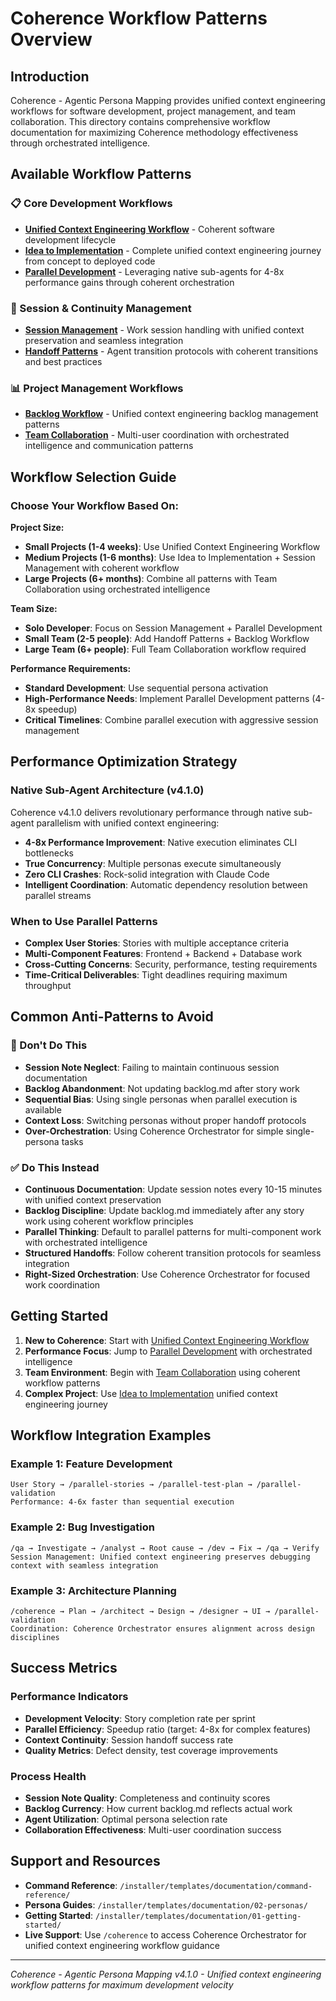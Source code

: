# Coherence Workflow Patterns Overview

## Introduction

Coherence - Agentic Persona Mapping provides unified context engineering workflows for software development, project management, and team collaboration. This directory contains comprehensive workflow documentation for maximizing Coherence methodology effectiveness through orchestrated intelligence.

## Available Workflow Patterns

### 📋 Core Development Workflows
- **[Unified Context Engineering Workflow](typical-project-flow.md)** - Coherent software development lifecycle
- **[Idea to Implementation](idea-to-implementation.md)** - Complete unified context engineering journey from concept to deployed code
- **[Parallel Development](parallel-development.md)** - Leveraging native sub-agents for 4-8x performance gains through coherent orchestration

### 🔄 Session & Continuity Management
- **[Session Management](session-management.md)** - Work session handling with unified context preservation and seamless integration
- **[Handoff Patterns](handoff-patterns.md)** - Agent transition protocols with coherent transitions and best practices

### 📊 Project Management Workflows
- **[Backlog Workflow](backlog-workflow.md)** - Unified context engineering backlog management patterns
- **[Team Collaboration](team-collaboration.md)** - Multi-user coordination with orchestrated intelligence and communication patterns

## Workflow Selection Guide

### Choose Your Workflow Based On:

**Project Size:**
- **Small Projects (1-4 weeks)**: Use Unified Context Engineering Workflow
- **Medium Projects (1-6 months)**: Use Idea to Implementation + Session Management with coherent workflow
- **Large Projects (6+ months)**: Combine all patterns with Team Collaboration using orchestrated intelligence

**Team Size:**
- **Solo Developer**: Focus on Session Management + Parallel Development
- **Small Team (2-5 people)**: Add Handoff Patterns + Backlog Workflow
- **Large Team (6+ people)**: Full Team Collaboration workflow required

**Performance Requirements:**
- **Standard Development**: Use sequential persona activation
- **High-Performance Needs**: Implement Parallel Development patterns (4-8x speedup)
- **Critical Timelines**: Combine parallel execution with aggressive session management

## Performance Optimization Strategy

### Native Sub-Agent Architecture (v4.1.0)
Coherence v4.1.0 delivers revolutionary performance through native sub-agent parallelism with unified context engineering:

- **4-8x Performance Improvement**: Native execution eliminates CLI bottlenecks
- **True Concurrency**: Multiple personas execute simultaneously
- **Zero CLI Crashes**: Rock-solid integration with Claude Code
- **Intelligent Coordination**: Automatic dependency resolution between parallel streams

### When to Use Parallel Patterns
- **Complex User Stories**: Stories with multiple acceptance criteria
- **Multi-Component Features**: Frontend + Backend + Database work
- **Cross-Cutting Concerns**: Security, performance, testing requirements
- **Time-Critical Deliverables**: Tight deadlines requiring maximum throughput

## Common Anti-Patterns to Avoid

### 🚫 Don't Do This
- **Session Note Neglect**: Failing to maintain continuous session documentation
- **Backlog Abandonment**: Not updating backlog.md after story work
- **Sequential Bias**: Using single personas when parallel execution is available
- **Context Loss**: Switching personas without proper handoff protocols
- **Over-Orchestration**: Using Coherence Orchestrator for simple single-persona tasks

### ✅ Do This Instead
- **Continuous Documentation**: Update session notes every 10-15 minutes with unified context preservation
- **Backlog Discipline**: Update backlog.md immediately after any story work using coherent workflow principles
- **Parallel Thinking**: Default to parallel patterns for multi-component work with orchestrated intelligence
- **Structured Handoffs**: Follow coherent transition protocols for seamless integration
- **Right-Sized Orchestration**: Use Coherence Orchestrator for focused work coordination

## Getting Started

1. **New to Coherence**: Start with [Unified Context Engineering Workflow](typical-project-flow.md)
2. **Performance Focus**: Jump to [Parallel Development](parallel-development.md) with orchestrated intelligence
3. **Team Environment**: Begin with [Team Collaboration](team-collaboration.md) using coherent workflow patterns
4. **Complex Project**: Use [Idea to Implementation](idea-to-implementation.md) unified context engineering journey

## Workflow Integration Examples

### Example 1: Feature Development
```
User Story → /parallel-stories → /parallel-test-plan → /parallel-validation
Performance: 4-6x faster than sequential execution
```

### Example 2: Bug Investigation
```
/qa → Investigate → /analyst → Root cause → /dev → Fix → /qa → Verify
Session Management: Unified context engineering preserves debugging context with seamless integration
```

### Example 3: Architecture Planning
```
/coherence → Plan → /architect → Design → /designer → UI → /parallel-validation
Coordination: Coherence Orchestrator ensures alignment across design disciplines
```

## Success Metrics

### Performance Indicators
- **Development Velocity**: Story completion rate per sprint
- **Parallel Efficiency**: Speedup ratio (target: 4-8x for complex features)
- **Context Continuity**: Session handoff success rate
- **Quality Metrics**: Defect density, test coverage improvements

### Process Health
- **Session Note Quality**: Completeness and continuity scores
- **Backlog Currency**: How current backlog.md reflects actual work
- **Agent Utilization**: Optimal persona selection rate
- **Collaboration Effectiveness**: Multi-user coordination success

## Support and Resources

- **Command Reference**: `/installer/templates/documentation/command-reference/`
- **Persona Guides**: `/installer/templates/documentation/02-personas/`
- **Getting Started**: `/installer/templates/documentation/01-getting-started/`
- **Live Support**: Use `/coherence` to access Coherence Orchestrator for unified context engineering workflow guidance

---

*Coherence - Agentic Persona Mapping v4.1.0 - Unified context engineering workflow patterns for maximum development velocity*